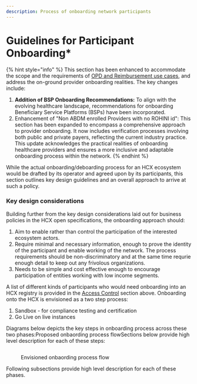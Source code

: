 ```yaml
---
description: Process of onboarding network participants
---
```


# Guidelines for Participant Onboarding\*

{% hint style="info" %}
This section has been enhanced to accommodate the scope and the requirements of [OPD and Reimbursement use cases](../../use-cases/), and address the on-ground provider onboarding realities. The key changes include:

1. **Addition of BSP Onboarding Recommendations:** To align with the evolving healthcare landscape, recommendations for onboarding Beneficiary Service Platforms (BSPs) have been incorporated.&#x20;
2. Enhancement of "Non ABDM enrolled Providers with no ROHINI id": This section has been expanded to encompass a comprehensive approach to provider onboarding. It now includes verification processes involving both public and private payers, reflecting the current industry practice. This update acknowledges the practical realities of onboarding healthcare providers and ensures a more inclusive and adaptable onboarding process within the network.&#x20;
{% endhint %}

While the actual onboarding/deboarding process for an HCX ecosystem would be drafted by its operator and agreed upon by its participants, this section outlines key design guidelines and an overall approach to arrive at such a policy.

### Key design considerations  <a href="#key-design-considerations" id="key-design-considerations"></a>

Building further from the key design considerations laid out for business policies in the HCX open specifications, the onboarding approach should:

1. Aim to enable rather than control the participation of the interested ecosystem actors.
2. Require minimal and necessary information, enough to prove the identity of the participant and enable working of the network. The process requirements should be non-discriminatory and at the same time requrie enough detail to keep out any frivolous organizations.
3. Needs to be simple and cost effective enough to encourage participation of entities working with low income segments.

A list of different kinds of participants who would need onboarding into an HCX registry is provided in the [Access Control](https://docs.swasth.app/enhancements-policy-guidelines-group-phase-1/9EKhP0MBRjkQ0mAd1A3W/healthcare-operations-policies/access-control-roles) section above. Onboarding onto the HCX is envisioned as a two step process:

1. Sandbox - for compliance testing and certification
2. Go Live on live instances

Diagrams below depicts the key steps in onboarding process across these two phases:Proposed onbaording process flowSections below provide high level description for each of these steps:

<figure><img src="https://lh6.googleusercontent.com/xa8Y0i1jVYqAgiYbWVjO6WhzY0wB-h9-8g1_JV3QN27FfK7ogVSLgeelqU3AKQJ2TC_3biTUqQz98gKP0HlV6CuWPimhFhQ09WClIIytNvuDxqrYXXr_1U3CXkChFNyvefYnuBr5ie08-Mn_8wZXpHG6-32f5cWoHUH7CaeoGBTrtUMjZmmVTETAWw" alt=""><figcaption><p>Envisioned onbaording process flow</p></figcaption></figure>

Following subsections provide high level description for each of these phases.
